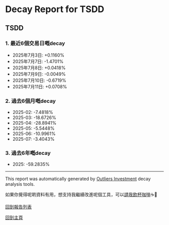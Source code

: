 # Decay Report for TSDD

## TSDD

### 1. 最近6個交易日嘅decay

- 2025年7月3日: +0.1160%
- 2025年7月7日: -1.4701%
- 2025年7月8日: +0.0418%
- 2025年7月9日: -0.0049%
- 2025年7月10日: -0.6719%
- 2025年7月11日: +0.0708%

### 2. 過去6個月嘅decay

- 2025-02: -7.4818%
- 2025-03: -18.6726%
- 2025-04: -28.8941%
- 2025-05: -5.5448%
- 2025-06: -10.9961%
- 2025-07: -3.4043%

### 3. 過去6年嘅decay

- 2025: -59.2835%

------------------------------
This report was automatically generated by [Outliers Investment](https://outliersecon.github.io/Outliers-Investment/) decay analysis tools.

如果你覺得呢啲資料有用，想支持我繼續改進呢個工具，可以[請我飲杯咖啡](https://buymeacoffee.com/outliersecon)☕🙏

[回到報告列表](https://outliersecon.github.io/Outliers-Investment/reports/reports_public)

[回到主頁](https://outliersecon.github.io/Outliers-Investment/)